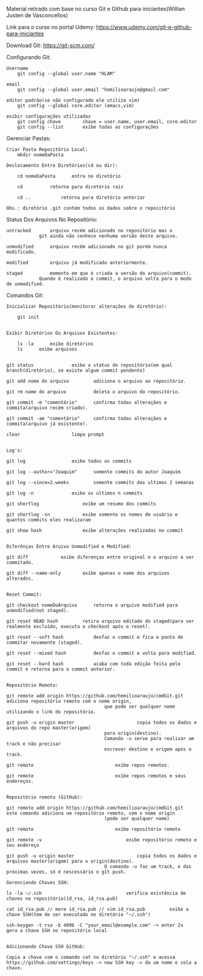 Material retirado com base no curso Git e Github para iniciantes(Willian Justen de Vasconcellos)

Link para o curso no portal Udemy:
	https://www.udemy.com/git-e-github-para-iniciantes

	
	
Download Git:
	https://git-scm.com/
	
	
	
Configurando Git:
	
	Username
		git config --global user.name "HLAM"

	email
		git config --global user.email "hemilioaraujo@gmail.com"
	
	editor padrão(se não configurado ele utiliza vim)
		git config --global core.editor (emacs,vim)
	
	exibir configurações utilizadas
		git config chave		chave = user.name, user.email, core.editor	
		git config --list		exibe todas as configurações

		
		
Gerenciar Pastas:
		
	Criar Pasta Repositório Local:
		mkdir nomeDaPasta
	
	Deslocamento Entre Diretórios(cd ou dir):
		
		cd nomeDaPasta		entra no diretório
			
		cd			retorna para diretório raiz
		
		cd ..			retorna para diretório anterior
		
	Obs.: diretório .git contém todos os dados sobre o repositório

	
	
Status Dos Arquivos No Repositório:

	untracked		arquivo recém adicionado no repositório mas o 
				git ainda não conhece nenhuma versão deste arquivo.
	
	unmodified		arquivo recém adicionado no git porém nunca modificado.

	modified		arquivo já modificado anteriormente.
	
	staged			momento em que é criada a versão do arquivo(commit).
				Quando é realizado o commit, o arquivo volta para o modo de unmodified.

					

Comandos Git:

	Inicializar Repositório(monitorar alterações do diretório):	
		
		git init
	
	
	Exibir Diretórios Ou Arquivos Existentes:
		
		ls -la  	exibe diretórios
		ls 		exibe arquivos

	
	git status				exibe o status do repositório(em qual branch(diretório), se existe algum commit pendente)
	
	git add nome do arquivo			adiciona o arquivo ao repositório.
	
	git rm nome do arquivo			deleta o arquivo do repositório.
	
	git commit -m "comentário"		confirma todas alterações e commita(arquivo recém criado).
	
	git commit -am "comentário"		confirma todas alterações e commita(arquivo já existente).
	
	clear					limpa prompt

	
	Log's:	
	
	git log					exibe todos os commits
	
	git log --author="Joaquim"		somente commits do autor Joaquim
	
	git log --since=2.weeks			somente commits das ultimas 2 semanas
	
	git log -n				exibe os ultimos n commits
	
	git shortlog				exibe um resumo dos commits
	
	git shortlog -sn			exibe somente os nomes de usuário e quantos commits eles realizaram
	
	git show hash				exibe alterações realizadas no commit

	
	Diferênças Entre Aruivo Unmodified e Modified:
	
	git diff			exibe diferenças entre original e o arquivo a ser commitado.
	
	git diff --name-only		exibe apenas o nome dos arquivos alterados.

	
	Reset Commit:
	
	git checkout nomeDoArquivo		retorna o arquivo modified para unmodified(not staged).
	
	git reset HEAD hash			retira arquivo editado do staged(para ser realmente excluído, executa o checkout após o reset).
	
	git reset --soft hash			desfaz o commit e fica a ponto de commitar novamente (staged).
	
	git reset --mixed hash			desfaz o commit e volta para modified.
	
	git reset --hard hash			acaba com toda edição feita pelo commit e retorna para o commit anterior.
	
	
	Repositório Remoto:

	git remote add origin https://github.com/hemilioaraujo/cmdGit.git	adiciona repositório remoto com o nome origin, 
										que pode ser qualquer nome utilizando o link do repositório.
	
	git push -u origin master						copia todos os dados e arquivos do repo master(origem)
										para origin(destino).
										Comando -u serve para realizar um track e não precisar
										escrever destino e origem após o track.
	
	git remote								exibe repos remotos.
	
	git remote								exibe repos remotos e seus endereços.

	
	Repositório remoto (GitHub):

	git remote add origin https://github.com/hemilioaraujo/cmdGit.git	este comando adiciona um repositório remoto, com o nome origin
										(pode ser qualquer nome)
	
	git remote								exibe repositório remoto
	
	git remote -v								exibe repositório remoto e seu endereço
	
	git push -u origin master						copia todos os dados e arquivos master(origem) para o origin(destino).
										O comando -u faz um track, e das próximas vezes, só é nescessário o git push.
	
	Gerenciando Chaves SSH:

	ls -la ~/.ssh								verifica existência de chaves no repositório(id_rsa, id_rsa.pub)

	cat id_rsa.pub // more id_rsa.pub // vim id_rsa.pub			exibe a chave SSH(tem de ser executado no diretório "~/.ssh")

	ssh-keygen -t rsa -b 4096 -C "your_email@example.com" -> enter 2x	gera a chave SSH no repositório local


	Adicionando Chave SSH GitHub:

	Copia a chave com o comando cat no diretório "~/.ssh" e acessa https://github.com/settings/keys -> new SSH key -> da um nome e cola a chave.

	

